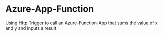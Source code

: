 # Azure-App-Function
Using Http Trigger to call an Azure-Function-App that sums the value of x and y and inputs a result
